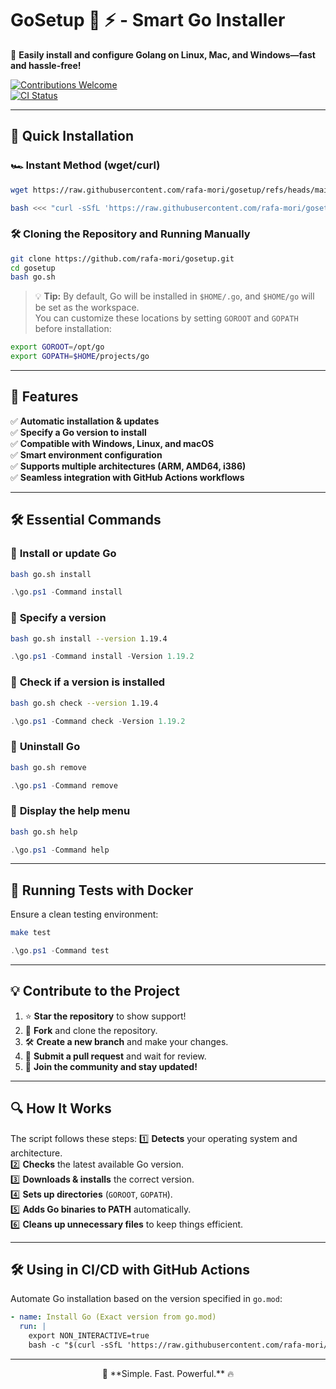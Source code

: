 # **GoSetup 🐹 ⚡ - Smart Go Installer**

🚀 **Easily install and configure Golang on Linux, Mac, and Windows—fast and hassle-free!**

[![Contributions Welcome](https://img.shields.io/badge/contributions-welcome-brightgreen.svg?style=flat)](https://github.com/rafa-mori/gosetup)  
[![CI Status](https://github.com/rafa-mori/gosetup/actions/workflows/test.yml/badge.svg)](https://github.com/rafa-mori/gosetup/actions/workflows/test.yml)

---

## 🚀 **Quick Installation**
### 🏎️ **Instant Method (wget/curl)**
```bash
wget https://raw.githubusercontent.com/rafa-mori/gosetup/refs/heads/main/go.sh && bash gosetup.sh
```
```bash
bash <<< "curl -sSfL 'https://raw.githubusercontent.com/rafa-mori/gosetup/refs/heads/main/go.sh' | bash"
```

### 🛠️ **Cloning the Repository and Running Manually**
```bash
git clone https://github.com/rafa-mori/gosetup.git
cd gosetup
bash go.sh
```

> 💡 **Tip:** By default, Go will be installed in `$HOME/.go`, and `$HOME/go` will be set as the workspace.  
> You can customize these locations by setting `GOROOT` and `GOPATH` before installation:

```bash
export GOROOT=/opt/go
export GOPATH=$HOME/projects/go
```

---

## 🎯 **Features**
✅ **Automatic installation & updates**  
✅ **Specify a Go version to install**  
✅ **Compatible with Windows, Linux, and macOS**  
✅ **Smart environment configuration**  
✅ **Supports multiple architectures (ARM, AMD64, i386)**  
✅ **Seamless integration with GitHub Actions workflows**  

---

## 🛠️ **Essential Commands**
### 🔹 **Install or update Go**
```bash
bash go.sh install
```
```powershell
.\go.ps1 -Command install
```

### 🔹 **Specify a version**
```bash
bash go.sh install --version 1.19.4
```
```powershell
.\go.ps1 -Command install -Version 1.19.2
```

### 🔹 **Check if a version is installed**
```bash
bash go.sh check --version 1.19.4
```
```powershell
.\go.ps1 -Command check -Version 1.19.2
```

### 🔹 **Uninstall Go**
```bash
bash go.sh remove
```
```powershell
.\go.ps1 -Command remove
```

### 🔹 **Display the help menu**
```bash
bash go.sh help
```
```powershell
.\go.ps1 -Command help
```

---

## 🐳 **Running Tests with Docker**
Ensure a clean testing environment:
```bash
make test
```
```powershell
.\go.ps1 -Command test
```

---

## 💡 **Contribute to the Project**
1. ⭐ **Star the repository** to show support!  
2. 🔄 **Fork** and clone the repository.  
3. 🛠️ **Create a new branch** and make your changes.  
4. 📌 **Submit a pull request** and wait for review.  
5. 🎉 **Join the community and stay updated!**  

---

## 🔍 **How It Works**
The script follows these steps:
1️⃣ **Detects** your operating system and architecture.  
2️⃣ **Checks** the latest available Go version.  
3️⃣ **Downloads & installs** the correct version.  
4️⃣ **Sets up directories** (`GOROOT`, `GOPATH`).  
5️⃣ **Adds Go binaries to PATH** automatically.  
6️⃣ **Cleans up unnecessary files** to keep things efficient.  

---

## 🛠️ **Using in CI/CD with GitHub Actions**
Automate Go installation based on the version specified in `go.mod`:

```yaml
- name: Install Go (Exact version from go.mod)
  run: |
    export NON_INTERACTIVE=true
    bash -c "$(curl -sSfL 'https://raw.githubusercontent.com/rafa-mori/gosetup/main/go.sh')" -s --version "$(grep '^go ' go.mod | awk '{print $2}')"
```

---

<p align="center">🚀 **Simple. Fast. Powerful.** 🔥</p>
